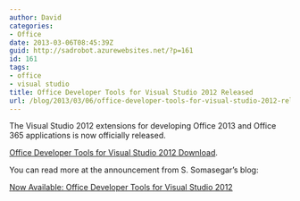 ```yaml
---
author: David
categories:
- Office
date: 2013-03-06T08:45:39Z
guid: http://sadrobot.azurewebsites.net/?p=161
id: 161
tags:
- office
- visual studio
title: Office Developer Tools for Visual Studio 2012 Released
url: /blog/2013/03/06/office-developer-tools-for-visual-studio-2012-released/
---
```


The Visual Studio 2012 extensions for developing Office 2013 and Office 365 applications is now officially released. 

<a href="http://aka.ms/OfficeDevToolsForVS2012" target="_blank">Office Developer Tools for Visual Studio 2012 Download</a>.

You can read more at the announcement from S. Somasegar’s blog:

<a href="http://blogs.msdn.com/b/somasegar/archive/2013/03/04/now-available-office-developer-tools-for-visual-studio-2012.aspx" target="_blank">Now Available: Office Developer Tools for Visual Studio 2012</a>
